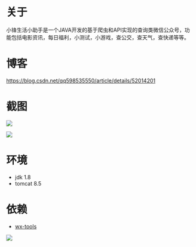 # 关于
小锋生活小助手是一个JAVA开发的基于爬虫和API实现的查询类微信公众号，功能包括电影资讯，每日福利，小测试，小游戏，查公交，查天气，查快递等等。

# 博客
https://blog.csdn.net/qq598535550/article/details/52014201

# 截图
![](http://img.blog.csdn.net/20160724171659263)

![](http://img.blog.csdn.net/20160725104103695)

# 环境
- jdk 1.8
- tomcat 8.5

# 依赖
- [wx-tools](https://github.com/antgan/wx-tools)

![](https://img-ask.csdn.net/upload/201806/05/1528204838_152827.png)
